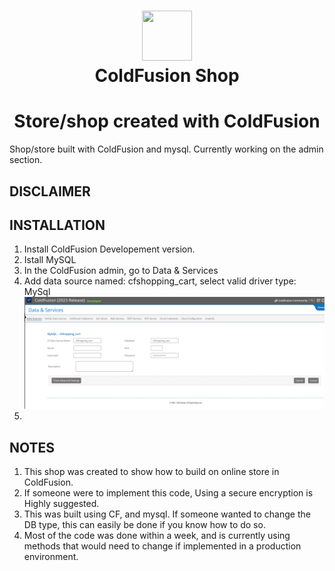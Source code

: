 <h1 align="center"><img src="https://upload.wikimedia.org/wikipedia/commons/thumb/4/43/Adobe_ColdFusion_logo_2021.svg/240px-Adobe_ColdFusion_logo_2021.svg.png" width="80" height="80">
<br>ColdFusion Shop<br></h1>

<h1 align="center">Store/shop created with ColdFusion</h1>
Shop/store built with ColdFusion and mysql.
Currently working on the admin section.

## DISCLAIMER

## INSTALLATION

1. Install ColdFusion Developement version.
2. Istall MySQL
3. In the ColdFusion admin, go to Data & Services
4. Add data source named: cfshopping_cart, select valid driver type: MySql
![alt text](https://github.com/nytegoth1/CF_SHOP/blob/main/cfadminscreen.jpg?raw=true)
5. 

## NOTES

1. This shop was created to show how to build on online store in ColdFusion.
2. If someone were to implement this code, Using a secure encryption is Highly suggested. 
3. This was built using CF, and mysql. If someone wanted to change the DB type, this can easily be done if you know how to do so.
4. Most of the code was done within a week, and is currently using methods that would need to change if implemented in a production environment.
